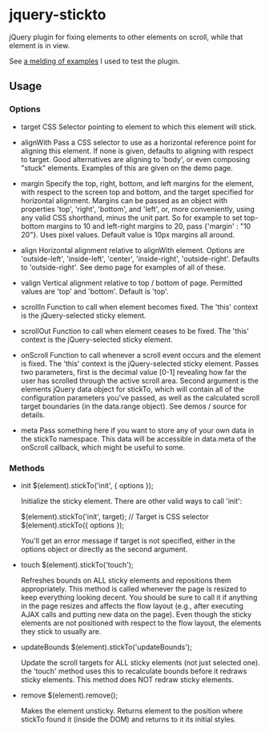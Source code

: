 jquery-stickto
==============

jQuery plugin for fixing elements to other elements on scroll, while that element is in view.

See [a melding of examples](http://joenoodles.com/widgets/stickto/ "examples") I used to test the plugin.


Usage
-----

### Options

- target
  CSS Selector pointing to element to which this element will stick.

- alignWith
  Pass a CSS selector to use as a horizontal reference point for aligning this element. If none is given, defaults to aligning with respect to target. Good alternatives are aligning to 'body', or even composing "stuck" elements. Examples of this are given on the demo page.

- margin
  Specify the top, right, bottom, and left margins for the element, with respect to the screen top and bottom, and the target specified for horizontal alignment. Margins can be passed as an object with properties 'top', 'right', 'bottom', and 'left', or, more conveniently, using any valid CSS shorthand, minus the unit part. So for example to set top-bottom margins to 10 and left-right margins to 20, pass {'margin' : "10 20"}. Uses pixel values. Default value is 10px margins all around.

- align
  Horizontal alignment relative to alignWith element. Options are 'outside-left', 'inside-left', 'center', 'inside-right', 'outside-right'. Defaults to 'outside-right'. See demo page for examples of all of these.

- valign
  Vertical alignment relative to top / bottom of page. Permitted values are 'top' and 'bottom'. Default is 'top'.

- scrollIn
  Function to call when element becomes fixed. The 'this' context is the jQuery-selected sticky element.

- scrollOut
  Function to call when element ceases to be fixed. The 'this' context is the jQuery-selected sticky element.

- onScroll
  Function to call whenever a scroll event occurs and the element is fixed. The 'this' context is the jQuery-selected sticky element. Passes two parameters, first is the decimal value [0-1] revealing how far the user has scrolled through the active scroll area. Second argument is the elements jQuery data object for stickTo, which will contain all of the configuration parameters you've passed, as well as the calculated scroll target boundaries (in the data.range object). See demos / source for details.

- meta
  Pass something here if you want to store any of your own data in the stickTo namespace. This data will be accessible in data.meta of the onScroll callback, which might be useful to some.

### Methods

- init
  $(element).stickTo('init', { options });

  Initialize the sticky element. There are other valid ways to call 'init':
  
  $(element).stickTo('init', target);      // Target is CSS selector
  $(element).stickTo({ options });

  You'll get an error message if target is not specified, either in the options object or directly as the second argument.
  
- touch
  $(element).stickTo('touch');
  
  Refreshes bounds on ALL sticky elements and repositions them appropriately. This method is called whenever the page is resized to keep everything looking decent. You should be sure to call it if anything in the page resizes and affects the flow layout (e.g., after executing AJAX calls and putting new data on the page). Even though the sticky elements are not positioned with respect to the flow layout, the elements they stick to usually are.

- updateBounds
  $(element).stickTo('updateBounds');

  Update the scroll targets for ALL sticky elements (not just selected one). the 'touch' method uses this to recalculate bounds before it redraws sticky elements. This method does NOT redraw sticky elements.

- remove
  $(element).remove();

  Makes the element unsticky. Returns element to the position where stickTo found it (inside the DOM) and returns to it its initial styles.
  
  
  
